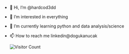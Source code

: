- 👋 Hi, I’m @hardcod3dd
- 👀 I’m interested in everything
- 🌱 I’m currently learning python and data analysis/science
- 📫 How to reach me linkedin@dogukanucak

     ![Visitor Count](https://profile-counter.glitch.me/hardcod3dd/count.svg)
<!---
hardcod3dd/hardcod3dd is a ✨ special ✨ repository because its `README.md` (this file) appears on your GitHub profile.
You can click the Preview link to take a look at your changes.
--->
